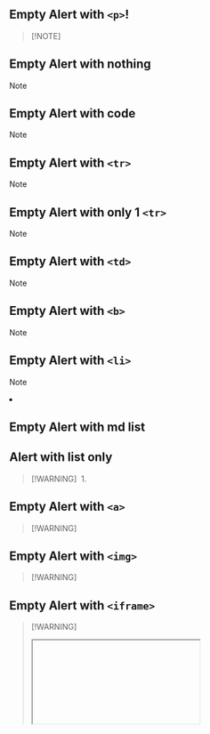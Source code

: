 ## Empty Alert with  `<p>`!
> [!NOTE]  
> <P>

## Empty Alert with nothing
> [!NOTE] 
> 

## Empty Alert with code
> [!NOTE]
><code></code>

## Empty Alert with `<tr>`
> [!NOTE]
><tr></tr>

## Empty Alert with only 1 `<tr>`
> [!NOTE]
><tr>

## Empty Alert with `<td>`
> [!NOTE]
><td></td>

## Empty Alert with `<b>`
> [!NOTE]
><b></b>

## Empty Alert with `<li>`
> [!NOTE]
><li></li>

## Empty Alert with md list
## Alert with list only
> [!WARNING] 
>1. 

## Empty Alert with `<a>`
> [!WARNING] 
><a></a>

## Empty Alert with `<img>`
> [!WARNING] 
><img></img>

## Empty Alert with `<iframe>`
> [!WARNING] 
><iframe></iframe>
